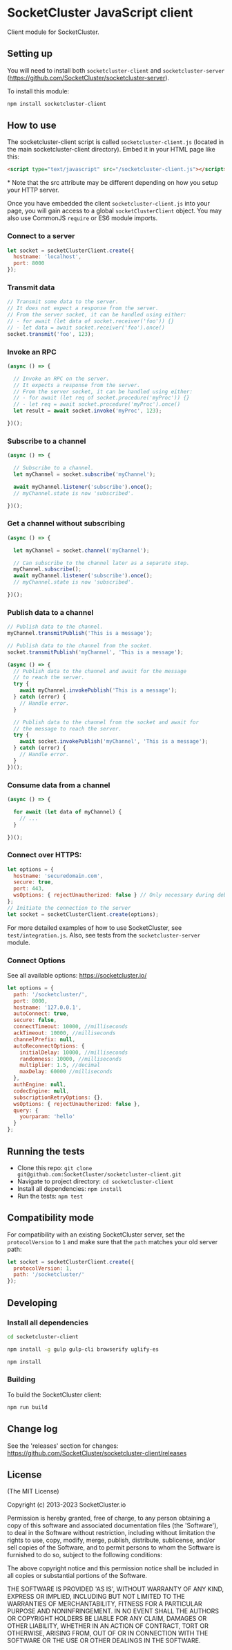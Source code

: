 SocketCluster JavaScript client
======

Client module for SocketCluster.

## Setting up

You will need to install both ```socketcluster-client``` and ```socketcluster-server``` (https://github.com/SocketCluster/socketcluster-server).

To install this module:
```bash
npm install socketcluster-client
```

## How to use

The socketcluster-client script is called `socketcluster-client.js` (located in the main socketcluster-client directory).
Embed it in your HTML page like this:
```html
<script type="text/javascript" src="/socketcluster-client.js"></script>
```
\* Note that the src attribute may be different depending on how you setup your HTTP server.

Once you have embedded the client `socketcluster-client.js` into your page, you will gain access to a global `socketClusterClient` object.
You may also use CommonJS `require` or ES6 module imports.

### Connect to a server

```js
let socket = socketClusterClient.create({
  hostname: 'localhost',
  port: 8000
});
```

### Transmit data

```js
// Transmit some data to the server.
// It does not expect a response from the server.
// From the server socket, it can be handled using either:
// - for await (let data of socket.receiver('foo')) {}
// - let data = await socket.receiver('foo').once()
socket.transmit('foo', 123);
```

### Invoke an RPC

```js
(async () => {

  // Invoke an RPC on the server.
  // It expects a response from the server.
  // From the server socket, it can be handled using either:
  // - for await (let req of socket.procedure('myProc')) {}
  // - let req = await socket.procedure('myProc').once()
  let result = await socket.invoke('myProc', 123);

})();
```

### Subscribe to a channel

```js
(async () => {

  // Subscribe to a channel.
  let myChannel = socket.subscribe('myChannel');

  await myChannel.listener('subscribe').once();
  // myChannel.state is now 'subscribed'.

})();
```

### Get a channel without subscribing

```js
(async () => {

  let myChannel = socket.channel('myChannel');

  // Can subscribe to the channel later as a separate step.
  myChannel.subscribe();
  await myChannel.listener('subscribe').once();
  // myChannel.state is now 'subscribed'.

})();
```

### Publish data to a channel

```js
// Publish data to the channel.
myChannel.transmitPublish('This is a message');

// Publish data to the channel from the socket.
socket.transmitPublish('myChannel', 'This is a message');

(async () => {
  // Publish data to the channel and await for the message
  // to reach the server.
  try {
    await myChannel.invokePublish('This is a message');
  } catch (error) {
    // Handle error.
  }

  // Publish data to the channel from the socket and await for
  // the message to reach the server.
  try {
    await socket.invokePublish('myChannel', 'This is a message');
  } catch (error) {
    // Handle error.
  }
})();
```

### Consume data from a channel

```js
(async () => {

  for await (let data of myChannel) {
    // ...
  }

})();
```

### Connect over HTTPS:

```js
let options = {
  hostname: 'securedomain.com',
  secure: true,
  port: 443,
  wsOptions: { rejectUnauthorized: false } // Only necessary during debug if using a self-signed certificate
};
// Initiate the connection to the server
let socket = socketClusterClient.create(options);
```

For more detailed examples of how to use SocketCluster, see `test/integration.js`.
Also, see tests from the `socketcluster-server` module.

### Connect Options

See all available options: https://socketcluster.io/

```js
let options = {
  path: '/socketcluster/',
  port: 8000,
  hostname: '127.0.0.1',
  autoConnect: true,
  secure: false,
  connectTimeout: 10000, //milliseconds
  ackTimeout: 10000, //milliseconds
  channelPrefix: null,
  autoReconnectOptions: {
    initialDelay: 10000, //milliseconds
    randomness: 10000, //milliseconds
    multiplier: 1.5, //decimal
    maxDelay: 60000 //milliseconds
  },
  authEngine: null,
  codecEngine: null,
  subscriptionRetryOptions: {},
  wsOptions: { rejectUnauthorized: false },
  query: {
    yourparam: 'hello'
  }
};
```

## Running the tests

- Clone this repo: `git clone git@github.com:SocketCluster/socketcluster-client.git`
- Navigate to project directory: `cd socketcluster-client`
- Install all dependencies: `npm install`
- Run the tests: `npm test`

## Compatibility mode

For compatibility with an existing SocketCluster server, set the `protocolVersion` to `1` and make sure that the `path` matches your old server path:

```js
let socket = socketClusterClient.create({
  protocolVersion: 1,
  path: '/socketcluster/'
});
```

## Developing

### Install all dependencies

```bash
cd socketcluster-client

npm install -g gulp gulp-cli browserify uglify-es

npm install
```

### Building

To build the SocketCluster client:

```bash
npm run build
```

## Change log

See the 'releases' section for changes: https://github.com/SocketCluster/socketcluster-client/releases

## License

(The MIT License)

Copyright (c) 2013-2023 SocketCluster.io

Permission is hereby granted, free of charge, to any person obtaining a copy of this software and associated documentation files (the 'Software'), to deal in the Software without restriction, including without limitation the rights to use, copy, modify, merge, publish, distribute, sublicense, and/or sell copies of the Software, and to permit persons to whom the Software is furnished to do so, subject to the following conditions:

The above copyright notice and this permission notice shall be included in all copies or substantial portions of the Software.

THE SOFTWARE IS PROVIDED 'AS IS', WITHOUT WARRANTY OF ANY KIND, EXPRESS OR IMPLIED, INCLUDING BUT NOT LIMITED TO THE WARRANTIES OF MERCHANTABILITY, FITNESS FOR A PARTICULAR PURPOSE AND NONINFRINGEMENT. IN NO EVENT SHALL THE AUTHORS OR COPYRIGHT HOLDERS BE LIABLE FOR ANY CLAIM, DAMAGES OR OTHER LIABILITY, WHETHER IN AN ACTION OF CONTRACT, TORT OR OTHERWISE, ARISING FROM, OUT OF OR IN CONNECTION WITH THE SOFTWARE OR THE USE OR OTHER DEALINGS IN THE SOFTWARE.
